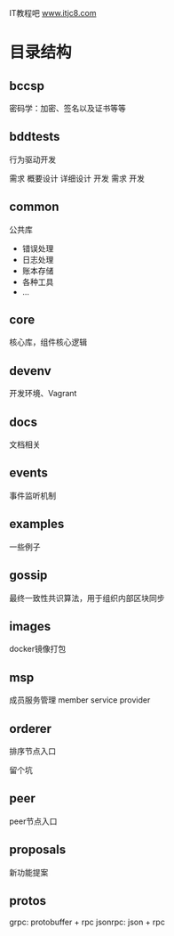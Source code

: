 IT教程吧 www.itjc8.com

# 目录结构

## bccsp

密码学：加密、签名以及证书等等

## bddtests

行为驱动开发

需求 概要设计 详细设计 开发
需求 开发

## common

公共库

* 错误处理
* 日志处理
* 账本存储
* 各种工具
* ...

## core

核心库，组件核心逻辑

## devenv

开发环境、Vagrant

## docs

文档相关

## events

事件监听机制

## examples

一些例子

## gossip

最终一致性共识算法，用于组织内部区块同步

## images

docker镜像打包

## msp

成员服务管理 member service provider

## orderer

排序节点入口

留个坑

## peer

peer节点入口

## proposals

新功能提案

## protos

grpc: protobuffer + rpc
jsonrpc: json + rpc